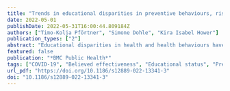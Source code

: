 ```yaml
---
title: "Trends in educational disparities in preventive behaviours, risk perception, perceived effectiveness and trust in the first year of the COVID-19 pandemic in Germany"
date: 2022-05-01
publishDate: 2022-05-31T16:00:44.809184Z
authors: ["Timo-Kolja Pförtner", "Simone Dohle", "Kira Isabel Hower"]
publication_types: ["2"]
abstract: "Educational disparities in health and health behaviours have always been relevant in public health research and are particularly challenging in the context of the COVID-19 pandemic. First studies suggest that factors important for the containment of the COVID-19 pandemic, such as prevention behaviour, risk perception, perceived effectiveness of containment measures, and trust in authorities handling the pandemic, vary by educational status. This study builds on recent debate by examining trends in absolute and relative educational disparities in these factors in the first year of the COVID-19 pandemic in Germany."
featured: false
publication: "*BMC Public Health*"
tags: ["COVID-19", "Believed effectiveness", "Educational status", "Preventive behaviour", "Risk perception", "Trust"]
url_pdf: "https://doi.org/10.1186/s12889-022-13341-3"
doi: "10.1186/s12889-022-13341-3"
---
```


